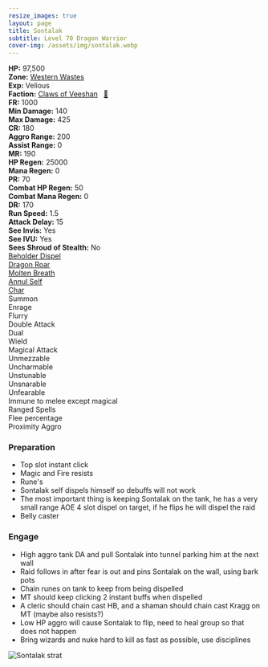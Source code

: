 ```yaml
---
resize_images: true
layout: page
title: Sontalak
subtitle: Level 70 Dragon Warrior
cover-img: /assets/img/sontalak.webp
---
```


<div class="info-section">
<div class="info-item"><strong>HP:</strong> 97,500</div>
<div class="info-item"><strong>Zone:</strong> <a href="https://www.pqdi.cc/zone/120" target="_blank">Western Wastes</a></div>
<div class="info-item"><strong>Exp:</strong> Velious</div>
<div class="info-item"><strong>Faction:</strong> <a href="https://www.pqdi.cc/faction/430" target="_blank">Claws of Veeshan</a>&nbsp;&nbsp;&nbsp;<a href="https://www.pqdi.cc/npc/120005" target="_blank" title="View NPC on PQDI">🔗</a></div>
</div>

<div class="stats-grid">
<div class="stats-row">
<div class="stats-cell"><strong>FR:</strong> 1000</div>
<div class="stats-cell"><strong>Min Damage:</strong> 140</div>
<div class="stats-cell"><strong>Max Damage:</strong> 425</div>
</div>
<div class="stats-row">
<div class="stats-cell"><strong>CR:</strong> 180</div>
<div class="stats-cell"><strong>Aggro Range:</strong> 200</div>
<div class="stats-cell"><strong>Assist Range:</strong> 0</div>
</div>
<div class="stats-row">
<div class="stats-cell"><strong>MR:</strong> 190</div>
<div class="stats-cell"><strong>HP Regen:</strong> 25000</div>
<div class="stats-cell"><strong>Mana Regen:</strong> 0</div>
</div>
<div class="stats-row">
<div class="stats-cell"><strong>PR:</strong> 70</div>
<div class="stats-cell"><strong>Combat HP Regen:</strong> 50</div>
<div class="stats-cell"><strong>Combat Mana Regen:</strong> 0</div>
</div>
<div class="stats-row">
<div class="stats-cell"><strong>DR:</strong> 170</div>
<div class="stats-cell"><strong>Run Speed:</strong> 1.5</div>
<div class="stats-cell"><strong>Attack Delay:</strong> 15</div>
</div>
<div class="stats-row">
<div class="stats-cell"><strong>See Invis:</strong> Yes</div>
<div class="stats-cell"><strong>See IVU:</strong> Yes</div>
<div class="stats-cell"><strong>Sees Shroud of Stealth:</strong> No</div>
</div>
</div>

<div class="spell-grid">
<div class="spell-cell"><a href="https://www.pqdi.cc/spell/955" target="_blank">Beholder Dispel</a></div>
<div class="spell-cell"><a href="https://www.pqdi.cc/spell/981" target="_blank">Dragon Roar</a></div>
<div class="spell-cell"><a href="https://www.pqdi.cc/spell/1943" target="_blank">Molten Breath</a></div>
<div class="spell-cell"><a href="https://www.pqdi.cc/spell/2830" target="_blank">Annul Self</a></div>
<div class="spell-cell"><a href="https://www.pqdi.cc/spell/1660" target="_blank">Char</a></div>
</div>

<div class="ability-grid">
<div class="ability-cell">Summon</div>
<div class="ability-cell">Enrage</div>
<div class="ability-cell">Flurry</div>
<div class="ability-cell">Double Attack</div>
<div class="ability-cell">Dual</div>
<div class="ability-cell">Wield</div>
<div class="ability-cell">Magical Attack</div>
<div class="ability-cell">Unmezzable</div>
<div class="ability-cell">Uncharmable</div>
<div class="ability-cell">Unstunable</div>
<div class="ability-cell">Unsnarable</div>
<div class="ability-cell">Unfearable</div>
<div class="ability-cell">Immune to melee except magical</div>
<div class="ability-cell">Ranged Spells</div>
<div class="ability-cell">Flee percentage</div>
<div class="ability-cell">Proximity Aggro</div>
</div>

### Preparation
 - Top slot instant click
 - Magic and Fire resists
 - Rune's
 - Sontalak self dispels himself so debuffs will not work
 - The most important thing is keeping Sontalak on the tank, he has a very small range AOE 4 slot dispel on target, if he flips he will dispel the raid
 - Belly caster
### Engage
 - High aggro tank DA and pull Sontalak into tunnel parking him at the next wall
 - Raid follows in after fear is out and pins Sontalak on the wall, using bark pots
 - Chain runes on tank to keep from being dispelled
 - MT should keep clicking 2 instant buffs when dispelled
 - A cleric should chain cast HB, and a shaman should chain cast Kragg on MT (maybe also resists?)
 - Low HP aggro will cause Sontalak to flip, need to heal group so that does not happen
 - Bring wizards and nuke hard to kill as fast as possible, use disciplines

![Sontalak strat](https://github.com/user-attachments/assets/8b98ea64-465d-4e9b-be53-def6e00f7468)
